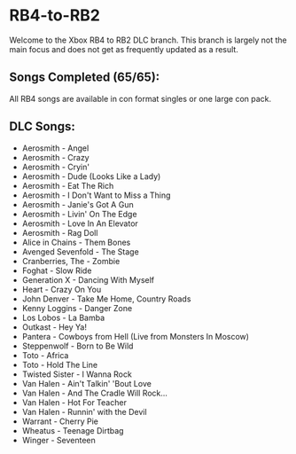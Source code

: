 # RB4-to-RB2

Welcome to the Xbox RB4 to RB2 DLC branch.
This branch is largely not the main focus and does not get as frequently updated as a result. 

## Songs Completed (65/65):

All RB4 songs are available in con format singles or one large con pack.


## DLC Songs:

*  Aerosmith - Angel
*  Aerosmith - Crazy
*  Aerosmith - Cryin'
*  Aerosmith - Dude (Looks Like a Lady)
*  Aerosmith - Eat The Rich
*  Aerosmith - I Don't Want to Miss a Thing
*  Aerosmith - Janie's Got A Gun
*  Aerosmith - Livin' On The Edge
*  Aerosmith - Love In An Elevator
*  Aerosmith - Rag Doll
*  Alice in Chains - Them Bones
*  Avenged Sevenfold - The Stage
*  Cranberries, The - Zombie
*  Foghat - Slow Ride
*  Generation X - Dancing With Myself
*  Heart - Crazy On You
*  John Denver - Take Me Home, Country Roads
*  Kenny Loggins - Danger Zone
*  Los Lobos - La Bamba
*  Outkast - Hey Ya!
*  Pantera - Cowboys from Hell (Live from Monsters In Moscow)
*  Steppenwolf - Born to Be Wild
*  Toto - Africa
*  Toto - Hold The Line
*  Twisted Sister - I Wanna Rock
*  Van Halen - Ain't Talkin' 'Bout Love
*  Van Halen - And The Cradle Will Rock...
*  Van Halen - Hot For Teacher
*  Van Halen - Runnin' with the Devil
*  Warrant - Cherry Pie
*  Wheatus - Teenage Dirtbag
*  Winger - Seventeen
